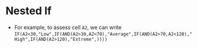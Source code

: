 # Nested If
* For example, to assess cell `A2`, we can write `IF(A2<30,"Low",IF(AND(A2>30,A2<70),"Average",IF(AND(A2>70,A2<120),"High",IF(AND(A2>120),"Extreme",))))`
